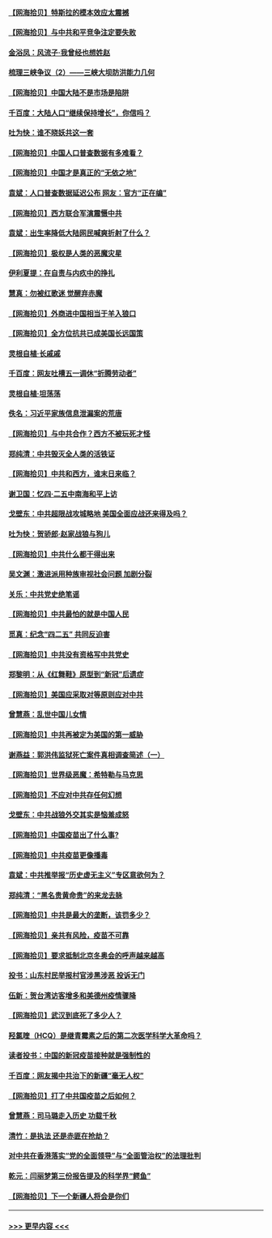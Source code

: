 #### [【网海拾贝】特斯拉的模本效应太震撼](../pages/nsc993/n12925626.md?t=05052052) 
#### [【网海拾贝】与中共和平竞争注定要失败](../pages/nsc993/n12923326.md?t=05052052) 
#### [金浴凤：风流子‧我曾经也想姓赵](../pages/nsc993/n12920911.md?t=05052052) 
#### [梳理三峡争议（2）——三峡大坝防洪能力几何](../pages/nsc993/n12920173.md?t=05052052) 
#### [【网海拾贝】中国大陆不是市场是陷阱](../pages/nsc993/n12920143.md?t=05052052) 
#### [千百度：大陆人口“继续保持增长”，你信吗？](../pages/nsc993/n12918946.md?t=05052052) 
#### [吐为快：谁不晓妖共这一套](../pages/nsc993/n12918941.md?t=05052052) 
#### [【网海拾贝】中国人口普查数据有多难看？](../pages/nsc993/n12917822.md?t=05052052) 
#### [【网海拾贝】中国才是真正的“无依之地”](../pages/nsc993/n12915845.md?t=05052052) 
#### [袁斌：人口普查数据延迟公布 网友：官方“正在编”](../pages/nsc993/n12915748.md?t=05052052) 
#### [【网海拾贝】西方联合军演震慑中共](../pages/nsc993/n12913466.md?t=05052052) 
#### [袁斌：出生率降低大陆网民喊爽折射了什么？](../pages/nsc993/n12913365.md?t=05052052) 
#### [【网海拾贝】极权是人类的恶魔灾星](../pages/nsc993/n12910697.md?t=05052052) 
#### [伊利夏提：在自责与内疚中的挣扎](../pages/nsc993/n12910493.md?t=05052052) 
#### [慧真：勿被红歌迷 觉醒弃赤魔](../pages/nsc993/n12910485.md?t=05052052) 
#### [【网海拾贝】外商进中国相当于羊入狼口](../pages/nsc993/n12908274.md?t=05052052) 
#### [【网海拾贝】全方位抗共已成美国长远国策](../pages/nsc993/n12906878.md?t=05052052) 
#### [灵根自植‧长戚戚](../pages/nsc993/n12905585.md?t=05052052) 
#### [千百度：网友吐槽五一调休“折腾劳动者”](../pages/nsc993/n12905934.md?t=05052052) 
#### [灵根自植‧坦荡荡](../pages/nsc993/n12905562.md?t=05052052) 
#### [佚名：习近平家族信息泄漏案的荒唐](../pages/nsc993/n12904705.md?t=05052052) 
#### [【网海拾贝】与中共合作？西方不被玩死才怪](../pages/nsc993/n12903873.md?t=05052052) 
#### [郑纯清：中共毁灭全人类的活铁证](../pages/nsc993/n12903785.md?t=05052052) 
#### [【网海拾贝】中共和西方，谁末日来临？](../pages/nsc993/n12903482.md?t=05052052) 
#### [谢卫国：忆四‧二五中南海和平上访](../pages/nsc993/n12902192.md?t=05052052) 
#### [戈壁东：中共超限战攻城略地 美国全面应战还来得及吗？](../pages/nsc993/n12902297.md?t=05052052) 
#### [吐为快：贺骄郎‧赵家战狼与狗儿](../pages/nsc993/n12902280.md?t=05052052) 
#### [【网海拾贝】中共什么都干得出来](../pages/nsc993/n12897500.md?t=05052052) 
#### [吴文渊：激进派用种族审视社会问题 加剧分裂](../pages/nsc993/n12893881.md?t=05052052) 
#### [关乐：中共党史绝笔谣](../pages/nsc993/n12897270.md?t=05052052) 
#### [【网海拾贝】中共最怕的就是中国人民](../pages/nsc993/n12894705.md?t=05052052) 
#### [觅真：纪念“四二五” 共同反迫害](../pages/nsc993/n12894553.md?t=05052052) 
#### [【网海拾贝】中共没有资格写中共党史](../pages/nsc993/n12892231.md?t=05052052) 
#### [郑黎明：从《红舞鞋》原型到“新冠”后遗症](../pages/nsc993/n12890469.md?t=05052052) 
#### [【网海拾贝】美国应采取对等原则应对中共](../pages/nsc993/n12889176.md?t=05052052) 
#### [曾慧燕：乱世中国儿女情](../pages/nsc993/n12887931.md?t=05052052) 
#### [【网海拾贝】中共再被定为美国的第一威胁](../pages/nsc993/n12887580.md?t=05052052) 
#### [谢燕益：郭洪伟监狱死亡案件真相调查简述（一）](../pages/nsc993/n12885648.md?t=05052052) 
#### [【网海拾贝】世界级恶魔：希特勒与马克思](../pages/nsc993/n12884062.md?t=05052052) 
#### [【网海拾贝】不应对中共存任何幻想](../pages/nsc993/n12881460.md?t=05052052) 
#### [戈壁东：中共战狼外交其实是恼羞成怒](../pages/nsc993/n12880392.md?t=05052052) 
#### [【网海拾贝】中国疫苗出了什么事?](../pages/nsc993/n12879124.md?t=05052052) 
#### [【网海拾贝】中共疫苗更像播毒](../pages/nsc993/n12876631.md?t=05052052) 
#### [袁斌：中共推举报“历史虚无主义”专区意欲何为？](../pages/nsc993/n12876530.md?t=05052052) 
#### [郑纯清：“黑名贵黄命贵”的来龙去脉](../pages/nsc993/n12875589.md?t=05052052) 
#### [【网海拾贝】中共是最大的垄断，该罚多少？](../pages/nsc993/n12874006.md?t=05052052) 
#### [【网海拾贝】亲共有风险，疫苗不可靠](../pages/nsc993/n12872224.md?t=05052052) 
#### [【网海拾贝】要求抵制北京冬奥会的呼声越来越高](../pages/nsc993/n12868962.md?t=05052052) 
#### [投书：山东村民举报村官涉黑涉恶 投诉无门](../pages/nsc993/n12869726.md?t=05052052) 
#### [伍新：贺台湾访客增多和美德州疫情骤降](../pages/nsc993/n12865651.md?t=05052052) 
#### [【网海拾贝】武汉到底死了多少人？](../pages/nsc993/n12863707.md?t=05052052) 
#### [羟氯喹（HCQ）是继青霉素之后的第二次医学科学大革命吗？](../pages/nsc993/n12638564.md?t=05052052) 
#### [读者投书：中国的新冠疫苗接种就是强制性的](../pages/nsc993/n12859932.md?t=05052052) 
#### [千百度：网友揭中共治下的新疆“毫无人权”](../pages/nsc993/n12858385.md?t=05052052) 
#### [【网海拾贝】打了中共国疫苗之后如何？](../pages/nsc993/n12857866.md?t=05052052) 
#### [曾慧燕：司马璐走入历史 功载千秋](../pages/nsc993/n12856996.md?t=05052052) 
#### [清竹：是执法 还是赤匪在抢劫？](../pages/nsc993/n12856952.md?t=05052052) 
#### [对中共在香港落实“党的全面领导”与“全面管治权”的法理批判](../pages/nsc993/n12856929.md?t=05052052) 
#### [乾元：闫丽梦第三份报告提及的科学界“鳄鱼”](../pages/nsc993/n12855985.md?t=05052052) 
#### [【网海拾贝】下一个新疆人将会是你们](../pages/nsc993/n12855864.md?t=05052052) 

----
#### [ >>> 更早内容 <<< ](../indexes/nsc993-earlier.md)
